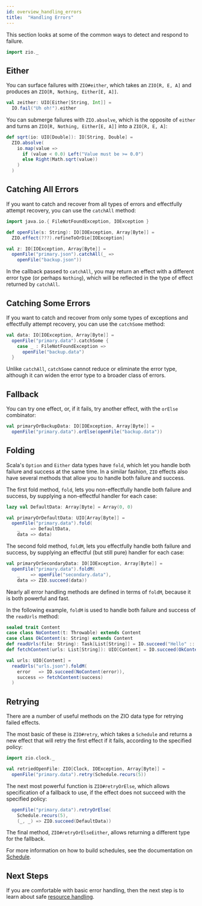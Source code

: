 ```yaml
---
id: overview_handling_errors
title:  "Handling Errors"
---
```


This section looks at some of the common ways to detect and respond to failure.

```scala mdoc
import zio._
```

## Either

You can surface failures with `ZIO#either`, which takes an `ZIO[R, E, A]` and produces an `ZIO[R, Nothing, Either[E, A]]`.

```scala mdoc:silent
val zeither: UIO[Either[String, Int]] = 
  IO.fail("Uh oh!").either
```

You can submerge failures with `ZIO.absolve`, which is the opposite of `either` and turns an `ZIO[R, Nothing, Either[E, A]]` into a `ZIO[R, E, A]`:

```scala mdoc:silent
def sqrt(io: UIO[Double]): IO[String, Double] =
  ZIO.absolve(
    io.map(value =>
      if (value < 0.0) Left("Value must be >= 0.0")
      else Right(Math.sqrt(value))
    )
  )
```

## Catching All Errors

If you want to catch and recover from all types of errors and effectfully attempt recovery, you can use the `catchAll` method:

```scala mdoc
import java.io.{ FileNotFoundException, IOException }

def openFile(s: String): IO[IOException, Array[Byte]] = 
  ZIO.effect(???).refineToOrDie[IOException]
```

```scala mdoc:silent
val z: IO[IOException, Array[Byte]] = 
  openFile("primary.json").catchAll(_ => 
    openFile("backup.json"))
```

In the callback passed to `catchAll`, you may return an effect with a different error type (or perhaps `Nothing`), which will be reflected in the type of effect returned by `catchAll`.

## Catching Some Errors

If you want to catch and recover from only some types of exceptions and effectfully attempt recovery, you can use the `catchSome` method:

```scala mdoc:silent
val data: IO[IOException, Array[Byte]] = 
  openFile("primary.data").catchSome {
    case _ : FileNotFoundException => 
      openFile("backup.data")
  }
```

Unlike `catchAll`, `catchSome` cannot reduce or eliminate the error type, although it can widen the error type to a broader class of errors.

## Fallback

You can try one effect, or, if it fails, try another effect, with the `orElse` combinator:

```scala mdoc:silent
val primaryOrBackupData: IO[IOException, Array[Byte]] = 
  openFile("primary.data").orElse(openFile("backup.data"))
```

## Folding

Scala's `Option` and `Either` data types have `fold`, which let you handle both failure and success at the same time. In a similar fashion, `ZIO` effects also have several methods that allow you to handle both failure and success.

The first fold method, `fold`, lets you non-effectfully handle both failure and success, by supplying a non-effectful handler for each case:

```scala mdoc:silent
lazy val DefaultData: Array[Byte] = Array(0, 0)

val primaryOrDefaultData: UIO[Array[Byte]] = 
  openFile("primary.data").fold(
    _    => DefaultData,
    data => data)
```

The second fold method, `foldM`, lets you effectfully handle both failure and success, by supplying an effectful (but still pure) handler for each case:

```scala mdoc:silent
val primaryOrSecondaryData: IO[IOException, Array[Byte]] = 
  openFile("primary.data").foldM(
    _    => openFile("secondary.data"),
    data => ZIO.succeed(data))
```

Nearly all error handling methods are defined in terms of `foldM`, because it is both powerful and fast.

In the following example, `foldM` is used to handle both failure and success of the `readUrls` method:

```scala mdoc
sealed trait Content
case class NoContent(t: Throwable) extends Content
case class OkContent(s: String) extends Content
def readUrls(file: String): Task[List[String]] = IO.succeed("Hello" :: Nil)
def fetchContent(urls: List[String]): UIO[Content] = IO.succeed(OkContent("Roger"))
```
```scala mdoc:silent
val urls: UIO[Content] =
  readUrls("urls.json").foldM(
    error   => IO.succeed(NoContent(error)), 
    success => fetchContent(success)
  )
```

## Retrying

There are a number of useful methods on the ZIO data type for retrying failed effects. 

The most basic of these is `ZIO#retry`, which takes a `Schedule` and returns a new effect that will retry the first effect if it fails, according to the specified policy:

```scala mdoc:silent
import zio.clock._

val retriedOpenFile: ZIO[Clock, IOException, Array[Byte]] = 
  openFile("primary.data").retry(Schedule.recurs(5))
```

The next most powerful function is `ZIO#retryOrElse`, which allows specification of a fallback to use, if the effect does not succeed with the specified policy:

```scala mdoc
  openFile("primary.data").retryOrElse(
    Schedule.recurs(5), 
    (_, _) => ZIO.succeed(DefaultData))
```

The final method, `ZIO#retryOrElseEither`, allows returning a different type for the fallback.

For more information on how to build schedules, see the documentation on [Schedule](../datatypes/schedule.md).

## Next Steps

If you are comfortable with basic error handling, then the next step is to learn about safe [resource handling](handling_resources.md).
